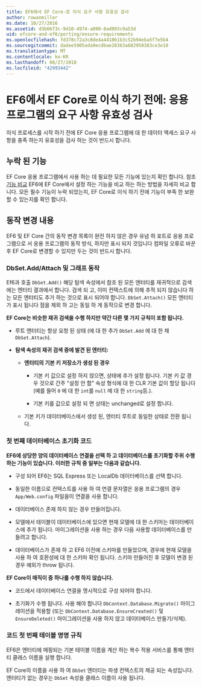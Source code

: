 ```yaml
---
title: EF6에서 EF Core-로 이식 요구 사항 유효성 검사
author: rowanmiller
ms.date: 10/27/2016
ms.assetid: d3b66f3c-9d10-4974-a090-8ad093c9a53d
uid: efcore-and-ef6/porting/ensure-requirements
ms.openlocfilehash: fd378c72a3c8de4a441861b3c52b94eba5f7e5b4
ms.sourcegitcommit: dadee5905ada9ecdbae28363a682950383ce3e10
ms.translationtype: MT
ms.contentlocale: ko-KR
ms.lasthandoff: 08/27/2018
ms.locfileid: "42993442"
---
```

# <a name="before-porting-from-ef6-to-ef-core-validate-your-applications-requirements"></a>EF6에서 EF Core로 이식 하기 전에: 응용 프로그램의 요구 사항 유효성 검사

이식 프로세스를 시작 하기 전에 EF Core 응용 프로그램에 대 한 데이터 액세스 요구 사항을 충족 하는지 유효성을 검사 하는 것이 반드시 합니다.

## <a name="missing-features"></a>누락 된 기능

EF Core 응용 프로그램에서 사용 하는 데 필요한 모든 기능에 있는지 확인 합니다. 참조 [기능 비교](../features.md) EF6에 EF Core에서 설정 하는 기능을 비교 하는 하는 방법을 자세히 비교 합니다. 모든 필수 기능이 누락 되었는지, EF Core로 이식 하기 전에 기능이 부족 한 보완할 수 있는지를 확인 합니다.

## <a name="behavior-changes"></a>동작 변경 내용

EF6 및 EF Core 간의 동작 변경 목록이 완전 하지 않은 경우 유념 하 포트로 응용 프로그램으로 서 응용 프로그램의 동작 방식, 하지만 표시 되지 것입니다 컴파일 오류로 바꾼 후 EF Core로 변경할 수 있지만 두는 것이 반드시 합니다.

### <a name="dbsetaddattach-and-graph-behavior"></a>DbSet.Add/Attach 및 그래프 동작

Ef6과 호출 `DbSet.Add()` 해당 탐색 속성에서 참조 된 모든 엔터티를 재귀적으로 검색에는 엔터티 결과에서 합니다. 검색 되 고, 이미 컨텍스트에 의해 추적 되지 않습니다 하는 모든 엔터티도 추가 하는 것으로 표시 되어야 합니다. `DbSet.Attach()` 모든 엔터티가 표시 됩니다 점을 제외 하 고는 동일 하 게 동작으로 변경 합니다.

**EF Core는 비슷한 재귀 검색을 수행 하지만 약간 다른 몇 가지 규칙이 포함 됩니다.**

*  루트 엔터티는 항상 요청 된 상태 (에 대 한 추가 `DbSet.Add` 에 대 한 채 `DbSet.Attach`).

*  **탐색 속성의 재귀 검색 중에 발견 된 엔터티:**

    *  **엔터티의 기본 키 저장소가 생성 된 경우**

        * 기본 키 값으로 설정 하지 않으면, 상태에 추가 설정 됩니다. 기본 키 값 경우 것으로 간주 "설정 안 함" 속성 형식에 대 한 CLR 기본 값이 할당 됩니다 (예를 들어 `0` 에 대 한 `int`를 `null` 에 대 한 `string`등.).

        * 기본 키를 값으로 설정 되 면 상태는 unchanged로 설정 합니다.

    *  기본 키가 데이터베이스에서 생성 된, 엔터티 루트로 동일한 상태로 전환 됩니다.

### <a name="code-first-database-initialization"></a>첫 번째 데이터베이스 초기화 코드

**EF6에 상당한 양의 데이터베이스 연결을 선택 하 고 데이터베이스를 초기화할 주위 수행 하는 기능이 있습니다. 이러한 규칙 중 일부는 다음과 같습니다.**

* 구성 되어 EF6는 SQL Express 또는 LocalDb 데이터베이스를 선택 합니다.

* 동일한 이름으로 컨텍스트를 사용 하 여 연결 문자열은 응용 프로그램의 경우 `App/Web.config` 파일을이 연결을 사용 합니다.

* 데이터베이스 존재 하지 않는 경우 만들어집니다.

* 모델에서 테이블이 데이터베이스에 있으면 현재 모델에 대 한 스키마는 데이터베이스에 추가 됩니다. 마이그레이션을 사용 하는 경우 다음 사용할 데이터베이스를 만들려고 합니다.

* 데이터베이스가 존재 하 고 EF6 이전에 스키마를 만들었으며, 경우에 현재 모델을 사용 하 여 호환성에 대 한 스키마 확인 됩니다. 스키마 만들어진 후 모델이 변경 된 경우 예외가 throw 됩니다.

**EF Core이 매직이 중 하나를 수행 하지 않습니다.**

* 코드에서 데이터베이스 연결을 명시적으로 구성 되어야 합니다.

* 초기화가 수행 됩니다. 사용 해야 합니다 `DbContext.Database.Migrate()` 마이그레이션을 적용할 (또는 `DbContext.Database.EnsureCreated()` 및 `EnsureDeleted()` 마이그레이션을 사용 하지 않고 데이터베이스 만들기/삭제).

### <a name="code-first-table-naming-convention"></a>코드 첫 번째 테이블 명명 규칙

EF6은 엔터티에 매핑되는 기본 테이블 이름을 계산 하는 복수 적용 서비스를 통해 엔터티 클래스 이름을 실행 합니다.

EF Core의 이름을 사용 하 여 `DbSet` 엔터티는 파생 컨텍스트의 제공 되는 속성입니다. 엔터티가 없는 경우는 `DbSet` 속성을 클래스 이름이 사용 됩니다.
